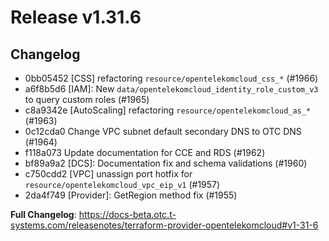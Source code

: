 # Release v1.31.6
## Changelog
* 0bb05452 [CSS] refactoring `resource/opentelekomcloud_css_*` (#1966)
* a6f8b5d6 [IAM]: New `data/opentelekomcloud_identity_role_custom_v3` to query custom roles (#1965)
* c8a9342e [AutoScaling] refactoring `resource/opentelekomcloud_as_*` (#1963)
* 0c12cda0 Change VPC subnet default secondary DNS to OTC DNS (#1964)
* f118a073 Update documentation for CCE and RDS (#1962)
* bf89a9a2 [DCS]: Documentation fix and schema validations (#1960)
* c750cdd2 [VPC] unassign port hotfix for `resource/opentelekomcloud_vpc_eip_v1` (#1957)
* 2da4f749 [Provider]: GetRegion method fix (#1955)

**Full Changelog**: https://docs-beta.otc.t-systems.com/releasenotes/terraform-provider-opentelekomcloud#v1-31-6


